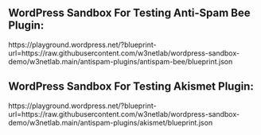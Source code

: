 <h2>WordPress Sandbox For Testing Anti-Spam Bee Plugin: </h2>
https://playground.wordpress.net/?blueprint-url=https://raw.githubusercontent.com/w3netlab/wordpress-sandbox-demo/w3netlab.main/antispam-plugins/antispam-bee/blueprint.json

<h2>WordPress Sandbox For Testing Akismet Plugin: </h2>
https://playground.wordpress.net/?blueprint-url=https://raw.githubusercontent.com/w3netlab/wordpress-sandbox-demo/w3netlab.main/antispam-plugins/akismet/blueprint.json
